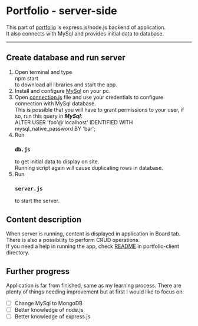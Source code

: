 # Portfolio - server-side

This part of [portfolio](https://github.com/grzpyrkowski/portfolio-test) is express.js/node.js backend of application. \
It also connects with MySql and provides initial data to database.

---

## Create database and run server

1. Open terminal and type \
npm start \
to download all libraries and start the app.
2. Install and configure [MySql](https://dev.mysql.com/downloads/) on your pc.
3. Open [connection.js](scripts/connection.js) file and use your credentials to configure connection with MySql database. \
    This is possible that you will have to grant permissions to your user, if so, run this query in **_MySql_**: \
    ALTER USER 'foo'@'localhost' IDENTIFIED WITH mysql_native_password BY 'bar';
4. Run 
    ### `db.js`
    to get initial data to display on site. \
    Running script again will cause duplicating rows in database.
5. Run 
    ### `server.js` 
    to start the server.


## Content description

When server is running, content is displayed in application in Board tab. \
There is also a possibility to perform CRUD operations. \
If you need a help in running the app, check [README](../portfolio-client/README.md) in portfolio-client directory.

## Further progress

Application is far from finished, same as my learning process. There are plenty of things needing improvement but at first I would like to focus on:
- [ ] Change MySql to MongoDB
- [ ] Better knowledge of node.js
- [ ] Better knowledge of express.js